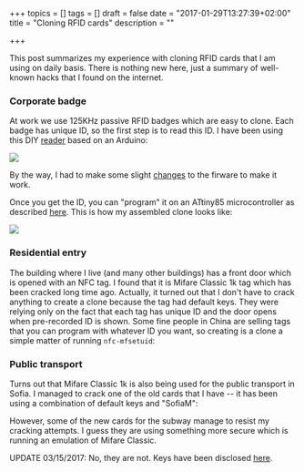 +++
topics = []
tags = []
draft = false
date = "2017-01-29T13:27:39+02:00"
title = "Cloning RFID cards"
description = ""

+++

This post summarizes my experience with cloning RFID cards that I am using on daily basis.
There is nothing new here, just a summary of well-known hacks that I found on the internet.


### Corporate badge

At work we use 125KHz passive RFID badges which are easy to clone.
Each badge has unique ID, so the first step is to read this ID.
I have been using this DIY [reader](http://playground.arduino.cc/Main/DIYRFIDReader) based on an Arduino:

[<img src="/images/rfid-reader-small.jpg">](/images/rfid-reader.jpg "rfid-reader")

By the way, I had to make some slight [changes](https://gist.github.com/rgerganov/c8cec1f2c498c1e0786084bfdc1240b7) to the firware to make it work.

Once you get the ID, you can "program" it on an ATtiny85 microcontroller as described [here](http://scanlime.org/2008/09/using-an-avr-as-an-rfid-tag/).
This is how my assembled clone looks like:

[<img src="/images/rfid-badge-small.jpg">](/images/rfid-badge.jpg "rfid-badge")

### Residential entry

The building where I live (and many other buildings) has a front door which is opened with an NFC tag. I found that it is Mifare Classic 1k tag
which has been cracked long time ago. Actually, it turned out that I don't have to crack anything to create a clone because the tag had default keys.
They were relying only on the fact that each tag has unique ID and the door opens when pre-recorded ID is shown. 
Some fine people in China are selling tags that you can program with whatever ID you want, so creating is a clone a simple matter of running `nfc-mfsetuid`:

<script type="text/javascript" src="https://asciinema.org/a/14.js" id="asciicast-99020" async></script>


### Public transport

Turns out that Mifare Classic 1k is also being used for the public transport in Sofia. I managed to crack one of the old cards that I have -- it has been
using a combination of default keys and "SofiaM": 

<script type="text/javascript" src="https://asciinema.org/a/14.js" id="asciicast-a1fjcus3zcgkxpvh3i72txy91" async></script>

However, some of the new cards for the subway manage to resist my cracking attempts.
I guess they are using something more secure which is running an emulation of Mifare Classic.

UPDATE 03/15/2017: No, they are not. Keys have been disclosed [here](https://www.facebook.com/ilf.fb/posts/10158277574290527).

